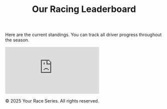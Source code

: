 <!DOCTYPE html>
<html lang="en">
<head>
    <meta charset="UTF-8">
    <meta name="viewport" content="width=device-width, initial-scale=1.0">
    <title>Racing Series Leaderboard</title>
    <!-- Loads Tailwind CSS for styling -->
    <script src="https://cdn.tailwindcss.com"></script>
    <style>
        /* Ensures the Inter font is used */
        body {
            font-family: 'Inter', sans-serif;
        }
    </style>
    <link rel="preconnect" href="https://fonts.googleapis.com">
    <link rel="preconnect" href="https://fonts.gstatic.com" crossorigin>
    <link href="https://fonts.googleapis.com/css2?family=Inter:wght@400;600;700&display=swap" rel="stylesheet">
</head>
<body class="bg-gray-100 p-4 md:p-8">
    <div class="max-w-7xl mx-auto bg-white rounded-lg shadow-xl overflow-hidden">
        <header class="bg-gray-800 text-white p-6">
            <h1 class="text-2xl md:text-3xl font-bold">Our Racing Leaderboard</h1>
        </header>
        <main class="p-4 md:p-6">
            <p class="text-gray-700 mb-6">
                Here are the current standings. You can track all driver progress throughout the season.
            </p>
            <div class="w-full overflow-hidden border border-gray-300 rounded-lg">
                <iframe 
                  src="https://docs.google.com/spreadsheets/d/e/2PACX-1vTFFpRBp56INVL1XqmHbGBrISvVdzqQ1C3N-sf9xox4oJugyPqYw7OwbxpkyolEjx8BPIkd7mb2ICza/pubhtml?gid=745704294&amp;single=true&amp;widget=true&amp;headers=false"
                  class="w-full h-[70vh] md:h-[80vh]"
                  style="border: 0;"
                  allowfullscreen="" 
                  loading="lazy" 
                  referrerpolicy="no-referrer-when-downgrade">
                </iframe>
            </div>
        </main>
        <footer class="p-6 bg-gray-50 border-t border-gray-200">
            <p class="text-center text-gray-500 text-sm">
                &copy; 2025 Your Race Series. All rights reserved.
            </p>
        </footer>
    </div>
</body>
</html>
